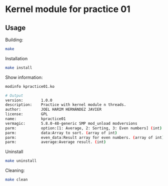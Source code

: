 # Kernel module for practice 01
## Usage

Building:
```bash
make
```

Installation
```bash
make install
```

Show information:
```bash
modinfo kpractice01.ko

# Output
version:        1.0.0
description:    Practice with kernel module n threads.
author:         JOEL HARIM HERNÁNDEZ JAVIER
license:        GPL
name:           kpractice01
vermagic:       5.8.0-48-generic SMP mod_unload modversions 
parm:           option:[1: Average, 2: Sorting, 3: Even numbers] (int)
parm:           data:Array to sort. (array of int)
parm:           even_data:Result array for even numbers. (array of int)
parm:           average:Average result. (int)
```

Uninstall
```bash
make uninstall
```

Cleaning:
```bash
make clean
```